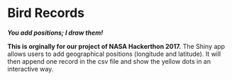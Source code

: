 # Bird Records
***You add positions; I draw them!***

**This is orginally for our project of NASA Hackerthon 2017.** The Shiny app allows users to add geographical positions (longitude and latitude). It will then append one record in the csv file and show the yellow dots in an interactive way.
